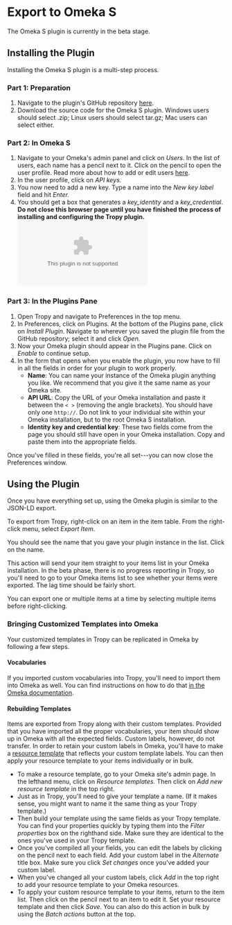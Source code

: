 # Export to Omeka S

The Omeka S plugin is currently in the beta stage.

## Installing the Plugin

Installing the Omeka S plugin is a multi-step process.

### **Part 1: Preparation**

1. Navigate to the plugin's GitHub repository [here](https://github.com/tropy/tropy-omeka/releases/latest).
2. Download the source code for the Omeka S plugin. Windows users should select .zip; Linux users should select tar.gz; Mac users can select either.

### **Part 2: In Omeka S**

1. Navigate to your Omeka's admin panel and click on _Users_. In the list of users, each name has a pencil next to it. Click on the pencil to open the user profile. Read more about how to add or edit users [here](https://omeka.org/s/docs/user-manual/admin/users/).
2. In the user profile, click on _API keys._
3. You now need to add a new key. Type a name into the _New key label_ field and hit _Enter._
4. You should get a box that generates a _key\_identity_ and a _key\_credential_. **Do not close this browser page until you have finished the process of installing and configuring the Tropy plugin.**![](../.gitbook/assets/api-key.bin)

### **Part 3: In the Plugins Pane**

1. Open Tropy and navigate to Preferences in the top menu. 
2. In Preferences, click on Plugins. At the bottom of the Plugins pane, click on _Install Plugin_. Navigate to wherever you saved the plugin file from the GitHub repository; select it and click _Open._
3. Now your Omeka plugin should appear in the Plugins pane. Click on _Enable_ to continue setup.
4. In the form that opens when you enable the plugin, you now have to fill in all the fields in order for your plugin to work properly.
   * **Name**: You can name your instance of the Omeka plugin anything you like. We recommend that you give it the same name as your Omeka site.
   * **API URL**: Copy the URL of your Omeka installation and paste it between the `< >` \(removing the angle brackets\). You should have only one `http://`. Do not link to your individual site within your Omeka installation, but to the root Omeka S installation.
   * **Identity key and credential key**: These two fields come from the page you should still have open in your Omeka installation. Copy and paste them into the appropriate fields.

Once you've filled in these fields, you're all set---you can now close the Preferences window.

## Using the Plugin

Once you have everything set up, using the Omeka plugin is similar to the JSON-LD export.

To export from Tropy, right-click on an item in the item table. From the right-click menu, select _Export Item_.

You should see the name that you gave your plugin instance in the list. Click on the name.

This action will send your item straight to your items list in your Omeka installation. In the beta phase, there is no progress reporting in Tropy, so you'll need to go to your Omeka items list to see whether your items were exported. The lag time should be fairly short.

You can export one or multiple items at a time by selecting multiple items before right-clicking.

### Bringing Customized Templates into Omeka

Your customized templates in Tropy can be replicated in Omeka by following a few steps.

#### Vocabularies

If you imported custom vocabularies into Tropy, you'll need to import them into Omeka as well. You can find instructions on how to do that [in the Omeka documentation](https://omeka.org/s/docs/user-manual/content/vocabularies/).

#### Rebuilding Templates

Items are exported from Tropy along with their custom templates. Provided that you have imported all the proper vocabularies, your item should show up in Omeka with all the expected fields. Custom labels, however, do not transfer. In order to retain your custom labels in Omeka, you'll have to make a [resource template](https://omeka.org/s/docs/user-manual/content/resource-template/) that reflects your custom template labels. You can then apply your resource template to your items individually or in bulk.

* To make a resource template, go to your Omeka site's admin page. In the lefthand menu, click on _Resource templates._ Then click on _Add new resource template_ in the top right.
* Just as in Tropy, you'll need to give your template a name. \(If it makes sense, you might want to name it the same thing as your Tropy template.\)
* Then build your template using the same fields as your Tropy template. You can find your properties quickly by typing them into the _Filter properties_ box on the righthand side. Make sure they are identical to the ones you've used in your Tropy template.
* Once you've compiled all your fields, you can edit the labels by clicking on the pencil next to each field. Add your custom label in the _Alternate_ title box. Make sure you click _Set changes_ once you've added your custom label.
* When you've changed all your custom labels, click _Add_ in the top right to add your resource template to your Omeka resources.
* To apply your custom resource template to your items, return to the item list. Then click on the pencil next to an item to edit it. Set your resource template and then click _Save._ You can also do this action in bulk by using the _Batch actions_ button at the top.

